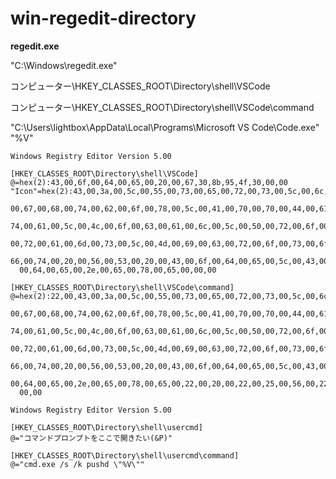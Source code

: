 # win-regedit-directory

**regedit.exe**

"C:\Windows\regedit.exe"

コンピューター\HKEY_CLASSES_ROOT\Directory\shell\VSCode

コンピューター\HKEY_CLASSES_ROOT\Directory\shell\VSCode\command

"C:\Users\lightbox\AppData\Local\Programs\Microsoft VS Code\Code.exe" "%V"
```reg
Windows Registry Editor Version 5.00

[HKEY_CLASSES_ROOT\Directory\shell\VSCode]
@=hex(2):43,00,6f,00,64,00,65,00,20,00,67,30,8b,95,4f,30,00,00
"Icon"=hex(2):43,00,3a,00,5c,00,55,00,73,00,65,00,72,00,73,00,5c,00,6c,00,69,\
  00,67,00,68,00,74,00,62,00,6f,00,78,00,5c,00,41,00,70,00,70,00,44,00,61,00,\
  74,00,61,00,5c,00,4c,00,6f,00,63,00,61,00,6c,00,5c,00,50,00,72,00,6f,00,67,\
  00,72,00,61,00,6d,00,73,00,5c,00,4d,00,69,00,63,00,72,00,6f,00,73,00,6f,00,\
  66,00,74,00,20,00,56,00,53,00,20,00,43,00,6f,00,64,00,65,00,5c,00,43,00,6f,\
  00,64,00,65,00,2e,00,65,00,78,00,65,00,00,00

[HKEY_CLASSES_ROOT\Directory\shell\VSCode\command]
@=hex(2):22,00,43,00,3a,00,5c,00,55,00,73,00,65,00,72,00,73,00,5c,00,6c,00,69,\
  00,67,00,68,00,74,00,62,00,6f,00,78,00,5c,00,41,00,70,00,70,00,44,00,61,00,\
  74,00,61,00,5c,00,4c,00,6f,00,63,00,61,00,6c,00,5c,00,50,00,72,00,6f,00,67,\
  00,72,00,61,00,6d,00,73,00,5c,00,4d,00,69,00,63,00,72,00,6f,00,73,00,6f,00,\
  66,00,74,00,20,00,56,00,53,00,20,00,43,00,6f,00,64,00,65,00,5c,00,43,00,6f,\
  00,64,00,65,00,2e,00,65,00,78,00,65,00,22,00,20,00,22,00,25,00,56,00,22,00,\
  00,00
```

```reg
Windows Registry Editor Version 5.00

[HKEY_CLASSES_ROOT\Directory\shell\usercmd]
@="コマンドプロンプトをここで開きたい(&P)"

[HKEY_CLASSES_ROOT\Directory\shell\usercmd\command]
@="cmd.exe /s /k pushd \"%V\""
```
